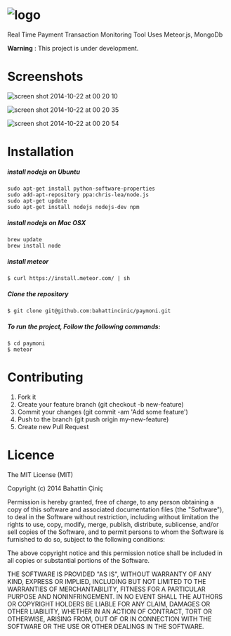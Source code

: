 ![logo](https://cloud.githubusercontent.com/assets/1684999/4726978/b942a94a-5967-11e4-8c17-eb70fa4a7b9b.png)
==================
Real Time Payment Transaction Monitoring Tool Uses Meteor.js, MongoDb

**Warning** : This project is under development.

Screenshots
==================
![screen shot 2014-10-22 at 00 20 10](https://cloud.githubusercontent.com/assets/1684999/4726961/8d9ec1f2-5967-11e4-91e0-473936e7394c.png)

![screen shot 2014-10-22 at 00 20 35](https://cloud.githubusercontent.com/assets/1684999/4726962/8dc2f978-5967-11e4-8f92-1501dcf48c55.png)

![screen shot 2014-10-22 at 00 20 54](https://cloud.githubusercontent.com/assets/1684999/4726963/8dcae7aa-5967-11e4-8f42-b34b29a47a4e.png)


Installation
==================
##### install nodejs on Ubuntu
    sudo apt-get install python-software-properties
    sudo add-apt-repository ppa:chris-lea/node.js
    sudo apt-get update
    sudo apt-get install nodejs nodejs-dev npm

##### install nodejs on Mac OSX
    brew update
    brew install node

##### install meteor
    $ curl https://install.meteor.com/ | sh

##### Clone the repository
    $ git clone git@github.com:bahattincinic/paymoni.git

##### To run the project, Follow the following commands:
    $ cd paymoni
    $ meteor

Contributing
====================
1. Fork it
2. Create your feature branch (git checkout -b new-feature)
3. Commit your changes (git commit -am 'Add some feature')
4. Push to the branch (git push origin my-new-feature)
5. Create new Pull Request

Licence
===================
The MIT License (MIT)

Copyright (c) 2014 Bahattin Çiniç

Permission is hereby granted, free of charge, to any person obtaining a copy
of this software and associated documentation files (the "Software"), to deal
in the Software without restriction, including without limitation the rights
to use, copy, modify, merge, publish, distribute, sublicense, and/or sell
copies of the Software, and to permit persons to whom the Software is
furnished to do so, subject to the following conditions:

The above copyright notice and this permission notice shall be included in all
copies or substantial portions of the Software.

THE SOFTWARE IS PROVIDED "AS IS", WITHOUT WARRANTY OF ANY KIND, EXPRESS OR
IMPLIED, INCLUDING BUT NOT LIMITED TO THE WARRANTIES OF MERCHANTABILITY,
FITNESS FOR A PARTICULAR PURPOSE AND NONINFRINGEMENT. IN NO EVENT SHALL THE
AUTHORS OR COPYRIGHT HOLDERS BE LIABLE FOR ANY CLAIM, DAMAGES OR OTHER
LIABILITY, WHETHER IN AN ACTION OF CONTRACT, TORT OR OTHERWISE, ARISING FROM,
OUT OF OR IN CONNECTION WITH THE SOFTWARE OR THE USE OR OTHER DEALINGS IN THE
SOFTWARE.

